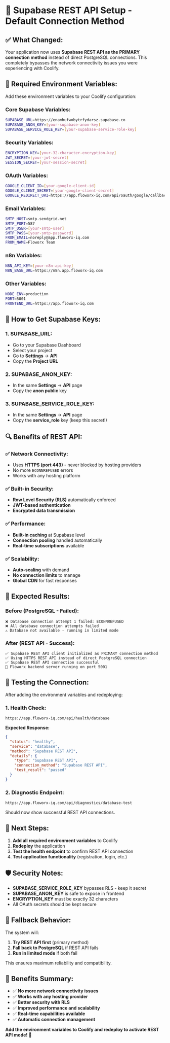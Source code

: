 # 🚀 Supabase REST API Setup - Default Connection Method

## ✅ **What Changed:**

Your application now uses **Supabase REST API as the PRIMARY connection method** instead of direct PostgreSQL connections. This completely bypasses the network connectivity issues you were experiencing with Coolify.

## 🔧 **Required Environment Variables:**

Add these environment variables to your Coolify configuration:

### **Core Supabase Variables:**
```bash
SUPABASE_URL=https://enamhufwobytrfydarsz.supabase.co
SUPABASE_ANON_KEY=[your-supabase-anon-key]
SUPABASE_SERVICE_ROLE_KEY=[your-supabase-service-role-key]
```

### **Security Variables:**
```bash
ENCRYPTION_KEY=[your-32-character-encryption-key]
JWT_SECRET=[your-jwt-secret]
SESSION_SECRET=[your-session-secret]
```

### **OAuth Variables:**
```bash
GOOGLE_CLIENT_ID=[your-google-client-id]
GOOGLE_CLIENT_SECRET=[your-google-client-secret]
GOOGLE_REDIRECT_URI=https://app.floworx-iq.com/api/oauth/google/callback
```

### **Email Variables:**
```bash
SMTP_HOST=smtp.sendgrid.net
SMTP_PORT=587
SMTP_USER=[your-smtp-user]
SMTP_PASS=[your-smtp-password]
FROM_EMAIL=noreply@app.floworx-iq.com
FROM_NAME=Floworx Team
```

### **n8n Variables:**
```bash
N8N_API_KEY=[your-n8n-api-key]
N8N_BASE_URL=https://n8n.app.floworx-iq.com
```

### **Other Variables:**
```bash
NODE_ENV=production
PORT=5001
FRONTEND_URL=https://app.floworx-iq.com
```

## 🎯 **How to Get Supabase Keys:**

### **1. SUPABASE_URL:**
- Go to your Supabase Dashboard
- Select your project
- Go to **Settings** → **API**
- Copy the **Project URL**

### **2. SUPABASE_ANON_KEY:**
- In the same **Settings** → **API** page
- Copy the **anon public** key

### **3. SUPABASE_SERVICE_ROLE_KEY:**
- In the same **Settings** → **API** page
- Copy the **service_role** key (keep this secret!)

## 🔍 **Benefits of REST API:**

### **✅ Network Connectivity:**
- Uses **HTTPS (port 443)** - never blocked by hosting providers
- No more `ECONNREFUSED` errors
- Works with any hosting platform

### **✅ Built-in Security:**
- **Row Level Security (RLS)** automatically enforced
- **JWT-based authentication** 
- **Encrypted data transmission**

### **✅ Performance:**
- **Built-in caching** at Supabase level
- **Connection pooling** handled automatically
- **Real-time subscriptions** available

### **✅ Scalability:**
- **Auto-scaling** with demand
- **No connection limits** to manage
- **Global CDN** for fast responses

## 🚀 **Expected Results:**

### **Before (PostgreSQL - Failed):**
```
❌ Database connection attempt 1 failed: ECONNREFUSED
❌ All database connection attempts failed
⚠️ Database not available - running in limited mode
```

### **After (REST API - Success):**
```
✅ Supabase REST API client initialized as PRIMARY connection method
✅ Using HTTPS REST API instead of direct PostgreSQL connection
✅ Supabase REST API connection successful
🚀 Floworx backend server running on port 5001
```

## 🔧 **Testing the Connection:**

After adding the environment variables and redeploying:

### **1. Health Check:**
```
https://app.floworx-iq.com/api/health/database
```

**Expected Response:**
```json
{
  "status": "healthy",
  "service": "database",
  "method": "Supabase REST API",
  "details": {
    "type": "Supabase REST API",
    "connection_method": "Supabase REST API",
    "test_result": "passed"
  }
}
```

### **2. Diagnostic Endpoint:**
```
https://app.floworx-iq.com/api/diagnostics/database-test
```

Should now show successful REST API connections.

## 🎯 **Next Steps:**

1. **Add all required environment variables** to Coolify
2. **Redeploy** the application
3. **Test the health endpoint** to confirm REST API connection
4. **Test application functionality** (registration, login, etc.)

## 🛡️ **Security Notes:**

- **SUPABASE_SERVICE_ROLE_KEY** bypasses RLS - keep it secret
- **SUPABASE_ANON_KEY** is safe to expose in frontend
- **ENCRYPTION_KEY** must be exactly 32 characters
- All OAuth secrets should be kept secure

## 🔄 **Fallback Behavior:**

The system will:
1. **Try REST API first** (primary method)
2. **Fall back to PostgreSQL** if REST API fails
3. **Run in limited mode** if both fail

This ensures maximum reliability and compatibility.

## 🎉 **Benefits Summary:**

- ✅ **No more network connectivity issues**
- ✅ **Works with any hosting provider**
- ✅ **Better security with RLS**
- ✅ **Improved performance and scalability**
- ✅ **Real-time capabilities available**
- ✅ **Automatic connection management**

**Add the environment variables to Coolify and redeploy to activate REST API mode!** 🚀
